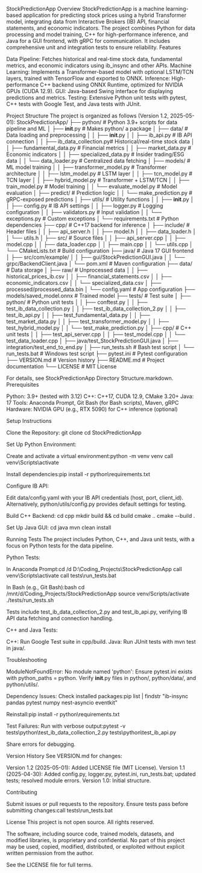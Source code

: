 StockPredictionApp
Overview
StockPredictionApp is a machine learning-based application for predicting stock prices using a hybrid Transformer model, integrating data from Interactive Brokers (IB) API, financial statements, and economic indicators. The project combines Python for data processing and model training, C++ for high-performance inference, and Java for a GUI frontend, with gRPC for communication. It includes comprehensive unit and integration tests to ensure reliability.
Features

Data Pipeline: Fetches historical and real-time stock data, fundamental metrics, and economic indicators using ib_insync and other APIs.
Machine Learning: Implements a Transformer-based model with optional LSTM/TCN layers, trained with TensorFlow and exported to ONNX.
Inference: High-performance C++ backend using ONNX Runtime, optimized for NVIDIA GPUs (CUDA 12.9).
GUI: Java-based Swing interface for displaying predictions and metrics.
Testing: Extensive Python unit tests with pytest, C++ tests with Google Test, and Java tests with JUnit.

Project Structure
The project is organized as follows (Version 1.2, 2025-05-01):
StockPredictionApp/
├── python/                       # Python 3.9+ scripts for data pipeline and ML
│   ├── __init__.py              # Makes python/ a package
│   ├── data/                    # Data loading and preprocessing
│   │   ├── __init__.py
│   │   ├── ib_api.py            # IB API connection
│   │   ├── ib_data_collection.py# Historical/real-time stock data
│   │   ├── fundamental_data.py  # Financial metrics
│   │   ├── market_data.py       # Economic indicators
│   │   ├── specialized_data.py  # Insider trading/ESG data
│   │   └── data_loader.py       # Centralized data fetching
│   ├── models/                  # ML model training
│   │   ├── transformer_model.py # Transformer architecture
│   │   ├── lstm_model.py        # LSTM layer
│   │   ├── tcn_model.py         # TCN layer
│   │   ├── hybrid_model.py      # Transformer + LSTM/TCN
│   │   ├── train_model.py       # Model training
│   │   └── evaluate_model.py    # Model evaluation
│   ├── predict/                 # Prediction logic
│   │   └── make_prediction.py   # gRPC-exposed predictions
│   ├── utils/                   # Utility functions
│   │   ├── __init__.py
│   │   ├── config.py           # IB API settings
│   │   ├── logger.py           # Logging configuration
│   │   ├── validators.py       # Input validation
│   │   └── exceptions.py       # Custom exceptions
│   └── requirements.txt         # Python dependencies
├── cpp/                         # C++17 backend for inference
│   ├── include/                 # Header files
│   │   ├── api_server.h
│   │   ├── model.h
│   │   ├── data_loader.h
│   │   └── utils.h
│   ├── src/                     # Source files
│   │   ├── api_server.cpp
│   │   ├── model.cpp
│   │   ├── data_loader.cpp
│   │   ├── main.cpp
│   │   └── utils.cpp
│   └── CMakeLists.txt           # Build configuration
├── java/                        # Java 17 GUI frontend
│   ├── src/com/example/
│   │   ├── gui/StockPredictionGUI.java
│   │   └── grpc/BackendClient.java
│   └── pom.xml                  # Maven configuration
├── data/                        # Data storage
│   ├── raw/                     # Unprocessed data
│   │   ├── historical_prices_ib.csv
│   │   ├── financial_statements.csv
│   │   ├── economic_indicators.csv
│   │   └── specialized_data.csv
│   ├── processed/processed_data.bin
│   └── config.yaml              # App configuration
├── models/saved_model.onnx      # Trained model
├── tests/                       # Test suite
│   ├── python/                  # Python unit tests
│   │   ├── conftest.py
│   │   ├── test_ib_data_collection.py
│   │   ├── test_ib_data_collection_2.py
│   │   ├── test_ib_api.py
│   │   ├── test_fundamental_data.py
│   │   ├── test_market_data.py
│   │   ├── test_transformer_model.py
│   │   ├── test_hybrid_model.py
│   │   └── test_make_prediction.py
│   ├── cpp/                     # C++ unit tests
│   │   ├── test_api_server.cpp
│   │   ├── test_model.cpp
│   │   └── test_data_loader.cpp
│   ├── java/test_StockPredictionGUI.java
│   ├── integration/test_end_to_end.py
│   ├── run_tests.sh             # Bash test script
│   └── run_tests.bat            # Windows test script
├── pytest.ini                   # Pytest configuration
├── VERSION.md                   # Version history
├── README.md                    # Project documentation
└── LICENSE                      # MIT License

For details, see StockPredictionApp Directory Structure.markdown.
Prerequisites

Python: 3.9+ (tested with 3.12)
C++: C++17, CUDA 12.9, CMake 3.20+
Java: 17
Tools: Anaconda Prompt, Git Bash (for Bash scripts), Maven, gRPC
Hardware: NVIDIA GPU (e.g., RTX 5090) for C++ inference (optional)

Setup Instructions

Clone the Repository:
git clone <repository-url>
cd StockPredictionApp


Set Up Python Environment:

Create and activate a virtual environment:python -m venv venv
call venv\Scripts\activate


Install dependencies:pip install -r python\requirements.txt




Configure IB API:

Edit data/config.yaml with your IB API credentials (host, port, client_id).
Alternatively, python/utils/config.py provides default settings for testing.


Build C++ Backend:
cd cpp
mkdir build && cd build
cmake ..
cmake --build .


Set Up Java GUI:
cd java
mvn clean install



Running Tests
The project includes Python, C++, and Java unit tests, with a focus on Python tests for the data pipeline.

Python Tests:

In Anaconda Prompt:cd /d D:\Coding_Projects\StockPredictionApp
call venv\Scripts\activate
call tests\run_tests.bat


In Bash (e.g., Git Bash):bash
cd /mnt/d/Coding_Projects/StockPredictionApp
source venv/Scripts/activate
./tests/run_tests.sh


Tests include test_ib_data_collection_2.py and test_ib_api.py, verifying IB API data fetching and connection handling.


C++ and Java Tests:

C++: Run Google Test suite in cpp/build.
Java: Run JUnit tests with mvn test in java/.



Troubleshooting

ModuleNotFoundError: No module named 'python':
Ensure pytest.ini exists with python_paths = python.
Verify __init__.py files in python/, python/data/, and python/utils/.


Dependency Issues:
Check installed packages:pip list | findstr "ib-insync pandas pytest numpy nest-asyncio eventkit"


Reinstall:pip install -r python\requirements.txt




Test Failures:
Run with verbose output:pytest -v tests\python\test_ib_data_collection_2.py tests\python\test_ib_api.py


Share errors for debugging.



Version History
See VERSION.md for changes:

Version 1.2 (2025-05-01): Added LICENSE file (MIT License).
Version 1.1 (2025-04-30): Added config.py, logger.py, pytest.ini, run_tests.bat; updated tests; resolved module errors.
Version 1.0: Initial structure.

Contributing

Submit issues or pull requests to the repository.
Ensure tests pass before submitting changes:call tests\run_tests.bat



License
This project is not open source. All rights reserved.

The software, including source code, trained models, datasets, and modified libraries, is proprietary and confidential.
No part of this project may be used, copied, modified, distributed, or exploited without explicit written permission from the author.

See the LICENSE file for full terms.

